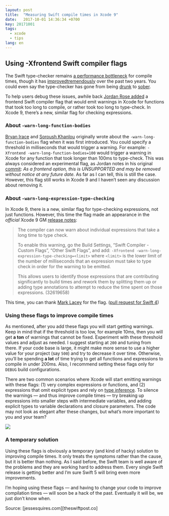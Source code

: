 ```yaml
---
layout: post
title:  "Measuring Swift compile times in Xcode 9"
date:   2017-10-01 14:36:34 +0700
key: 20171001
tags:
  - xcode
  - tips
lang: en
---
```




## Using -Xfrontend Swift compiler flags

The Swift type-checker remains [a performance bottleneck](https://www.cocoawithlove.com/blog/2016/07/12/type-checker-issues.html) for compile times, though it has [improved](https://github.com/apple/swift/search?utf8=%E2%9C%93&q=type+checker+improve&type=Commits)[tremendously](https://github.com/apple/swift/search?utf8=%E2%9C%93&q=type+checker+performance&type=Commits) over the past two years. You could even say the type-checker has gone from being [drunk](https://spin.atomicobject.com/2016/04/26/swift-long-compile-time/) to [sober](https://github.com/apple/swift/commit/2cdd7d64e1e2add7bcfd5452d36e7f5fc6c86a03).
<!-- more -->
To help users debug these issues, awhile back [Jordan Rose added](https://github.com/apple/swift/commit/18c75928639acf0ccf0e1fb6729eea75bc09cbd5) a frontend Swift compiler flag that would emit warnings in Xcode for functions that took too long to compile, or rather took too long to type-check. In Xcode 9, there’s a new, similar flag for checking expressions.

### About `-warn-long-function-bodies`

[Bryan Irace](http://irace.me/swift-profiling) and [Soroush Khanlou](http://khanlou.com/2016/12/guarding-against-long-compiles/) originally wrote about the `-warn-long-function-bodies` flag when it was first introduced. You could specify a threshold in milliseconds that would trigger a warning. For example: `-Xfrontend -warn-long-function-bodies=100` would trigger a warning in Xcode for any function that took longer than 100ms to type-check. This was always considered an experimental flag, as Jordan notes in his original [commit](https://github.com/apple/swift/commit/18c75928639acf0ccf0e1fb6729eea75bc09cbd5): *As a frontend option, this is UNSUPPORTED and may be removed without notice at any future date.* As far as I can tell, this is still the case. However, this flag still works in Xcode 9 and I haven’t seen any discussion about removing it.

### About `-warn-long-expression-type-checking`

In Xcode 9, there is a new, similar flag for type-checking expressions, not just functions. However, this time the flag made an appearance in the *official* Xcode 9 GM [release notes](https://download.developer.apple.com/Developer_Tools/Xcode_9_GM_seed_build_9A235/Xcode_9_GM_seed_Release_Notes.pdf):

> The compiler can now warn about individual expressions that take a long time to type check.
>
> To enable this warning, go the Build Settings, “Swift Compiler - Custom Flags”, “Other Swift Flags”, and add: `-Xfrontend -warn-long-expression-type-checking=<limit>` where `<limit>` is the lower limit of the number of milliseconds that an expression must take to type check in order for the warning to be emitted.
>
> This allows users to identify those expressions that are contributing significantly to build times and rework them by splitting them up or adding type annotations to attempt to reduce the time spent on those expressions. (32619658)

This time, you can thank [Mark Lacey](https://github.com/apple/swift/pull/10214) for the flag. ([pull request for Swift 4](https://github.com/apple/swift/pull/10215))

### Using these flags to improve compile times

As mentioned, after you add these flags you will start getting warnings. Keep in mind that if the threshold is too low, for example 10ms, then you will get **a ton** of warnings that cannot be fixed. Experiment with these threshold values and adjust as needed. I suggest starting at `200` and tuning from there. If your code base is large, it might make more sense to use a higher value for your project (say `500`) and try to decrease it over time. Otherwise, you’ll be spending **a lot** of time trying to get all functions and expressions to compile in under 200ms. Also, I recommend setting these flags only for `DEBUG` build configurations.

There are two common scenarios where Xcode will start emitting warnings with these flags: (1) very complex expressions or functions, and (2) expressions that omit explicit types and rely on [type inference](https://developer.apple.com/library/content/documentation/Swift/Conceptual/Swift_Programming_Language/Types.html). To silence the warnings — and thus improve compile times — try breaking up expressions into smaller steps with intermediate variables, and adding explicit types to variable declarations and closure parameters. The code may not look as elegant after these changes, but what’s more important to you and your team?



![](/assets/images/xcode-front-end-flags.png)

### A temporary solution

Using these flags is obviously a temporary (and kind of hacky) solution to improving compile times. It only treats the symptoms rather than the cause, but it is better than nothing. As I said before, the Swift team is well aware of the problems and they are working hard to address them. Every single Swift release is getting better and I’m sure Swift 5 will bring even more improvements.

I’m hoping using these flags — and having to change your code to improve compilation times — will soon be a hack of the past. Eventually it will be, we just don’t know when.



Source: [jessesquires.com][theswiftpost.co]

[jessesquires.com]: https://www.jessesquires.com/blog/measuring-compile-times-xcode9//

